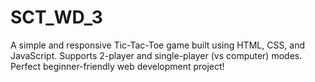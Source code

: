 # SCT_WD_3
A simple and responsive Tic-Tac-Toe game built using HTML, CSS, and JavaScript. Supports 2-player and single-player (vs computer) modes. Perfect beginner-friendly web development project!
